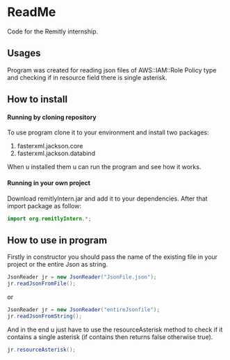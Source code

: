 # ReadMe
Code for the Remitly internship.

## Usages
Program was created for reading json files of AWS::IAM::Role Policy type and checking if in resource field there is single asterisk.
## How to install

#### Running by cloning repository
To use program clone it to your environment and install two packages:  
1) fasterxml.jackson.core  
2) fasterxml.jackson.databind  

When u installed them u can run the program and see how it works.

#### Running in your own project

Download remitlyIntern.jar and add it to your dependencies. After that
import package as follow:  
```java
import org.remitlyIntern.*;
```

## How to use in program

Firstly in constructor you should pass the name of the existing 
file in your project or the entire Json as string.

```java
JsonReader jr = new JsonReader("JsonFile.json");
jr.readJsonFromFile();
```

or

```java
JsonReader jr = new JsonReader("entireJsonfile");
jr.readJsonFromString();
```

And in the end u just have to use the resourceAsterisk method
to check if it contains a single asterisk (if contains then returns false otherwise true).

```java
jr.resourceAsterisk();